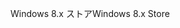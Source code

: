 <span data-ttu-id="08ef6-101">Windows 8.x ストア</span><span class="sxs-lookup"><span data-stu-id="08ef6-101">Windows 8.x Store</span></span>